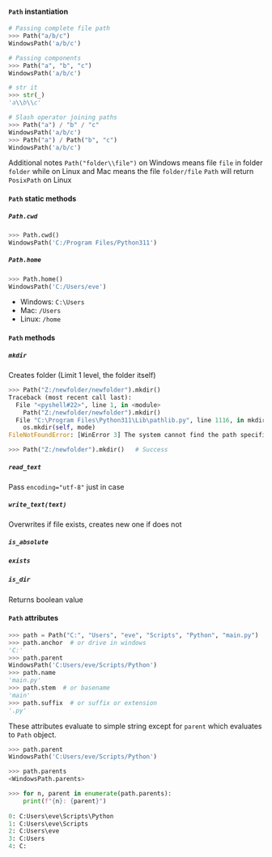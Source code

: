 #### `Path` instantiation
``` python
# Passing complete file path
>>> Path("a/b/c")
WindowsPath('a/b/c')

# Passing components
>>> Path("a", "b", "c")
WindowsPath('a/b/c')

# str it
>>> str(_)
'a\\b\\c'

# Slash operator joining paths
>>> Path("a") / "b" / "c"
WindowsPath('a/b/c')
>>> Path("a") / Path("b", "c")
WindowsPath('a/b/c')
```

Additional notes
`Path("folder\\file")` on Windows means file `file` in folder `folder` while on Linux and Mac means the file `folder/file`
`Path` will return `PosixPath` on Linux

#### `Path` static methods
##### `Path.cwd`
```python
>>> Path.cwd()
WindowsPath('C:/Program Files/Python311')
```

##### `Path.home`
```python
>>> Path.home()
WindowsPath('C:/Users/eve')
```
- Windows: `C:\Users`
- Mac: `/Users`
- Linux: `/home`

#### `Path` methods
##### `mkdir`
Creates folder (Limit 1 level, the folder itself)
```python
>>> Path("Z:/newfolder/newfolder").mkdir()
Traceback (most recent call last):
  File "<pyshell#22>", line 1, in <module>
    Path("Z:/newfolder/newfolder").mkdir()
  File "C:\Program Files\Python311\Lib\pathlib.py", line 1116, in mkdir
    os.mkdir(self, mode)
FileNotFoundError: [WinError 3] The system cannot find the path specified: 'Z:\\newfolder\\newfolder'

>>> Path("Z:/newfolder").mkdir()   # Success
```
##### `read_text`
Pass `encoding="utf-8"` just in case
##### `write_text(text)`
Overwrites if file exists, creates new one if does not

##### `is_absolute`
##### `exists`
##### `is_dir`
Returns boolean value

#### `Path` attributes
```python
>>> path = Path("C:", "Users", "eve", "Scripts", "Python", "main.py")
>>> path.anchor  # or drive in windows
'C:'
>>> path.parent
WindowsPath('C:Users/eve/Scripts/Python')
>>> path.name
'main.py'
>>> path.stem  # or basename
'main'
>>> path.suffix  # or suffix or extension
'.py'
```
These attributes evaluate to simple string except for `parent` which evaluates to `Path` object.

```python
>>> path.parent
WindowsPath('C:Users/eve/Scripts/Python')

>>> path.parents
<WindowsPath.parents>

>>> for n, parent in enumerate(path.parents):
    print(f"{n}: {parent}")
    
0: C:Users\eve\Scripts\Python
1: C:Users\eve\Scripts
2: C:Users\eve
3: C:Users
4: C:
```